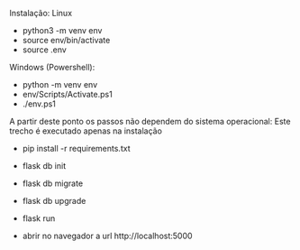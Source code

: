 Instalação:
Linux
* python3 -m venv env
* source env/bin/activate
* source .env

Windows (Powershell):
* python -m venv env
* env/Scripts/Activate.ps1
* ./env.ps1

A partir deste ponto os passos não dependem do sistema operacional:
Este trecho é executado apenas na instalação
* pip install -r requirements.txt
* flask db init
* flask db migrate
* flask db upgrade
* flask run

* abrir no navegador a url http://localhost:5000
